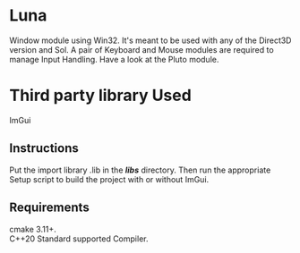 # Luna
Window module using Win32. It's meant to be used with any of the Direct3D version and Sol. A pair of Keyboard and Mouse modules are required to manage Input Handling. Have a look at the Pluto module.

# Third party library Used
ImGui

## Instructions
Put the import library .lib in the ***libs*** directory. Then run the appropriate Setup script to build the project with or without ImGui.

## Requirements
cmake 3.11+.\
C++20 Standard supported Compiler.
